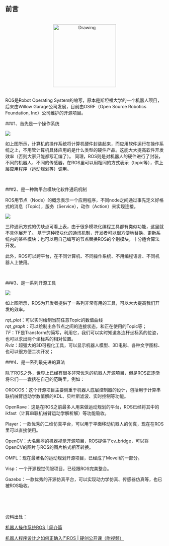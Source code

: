 ## 前言

<br>

<div align="center">
<img src="http://ww4.sinaimg.cn/large/006tKfTcgy1feqxuhwhnij30720213yk.jpg " width = "200px" alt="Drawing" />
</div>

<br>

ROS是Robot Operating System的缩写，原本是斯坦福大学的一个机器人项目，后来由Willow Garage公司发展，目前由OSRF（Open Source Robotics Foundation, Inc）公司维护的开源项目。

###1、首先是一个操作系统

![](http://ww2.sinaimg.cn/large/006tNc79gy1fet4vo8ujwj30hs0aeq3r.jpg)

如上图所示，计算机的操作系统将计算机硬件封装起来，而应用软件运行在操作系统之上，不用管计算机具体应用的是什么类型的硬件产品。这能大大提高软件开发效率（否则大家只能都写汇编了）。
同理，ROS则是对机器人的硬件进行了封装，不同的机器人、不同的传感器，在ROS里可以用相同的方式表示（topic等），供上层应用程序（运动规划等）调用。

<br>

###2、是一种跨平台模块化软件通讯机制

ROS用节点（Node）的概念表示一个应用程序，不同node之间通过事先定义好格式的消息（Topic），服务（Service），动作（Action）来实现连接。


![](http://ww1.sinaimg.cn/large/006tNc79gy1fet4ywtmkcj30hs06wq3l.jpg)

三种通讯方式的优缺点可看上表，由于很多模块化编程工具都有类似功能，这里就不具体展开了。
基于这种模块化的通讯机制，开发者可以很方便地替换、更新系统内的某些模块；也可以用自己编写的节点替换ROS的个别模块，十分适合算法开发。

此外，ROS可以跨平台，在不同计算机、不同操作系统、不用编程语言、不同机器人上使用。

<br>

###3、是一系列开源工具

![](http://ww4.sinaimg.cn/large/006tNc79gy1fet5066ok6j30hs0b5myn.jpg)

如上图所示，ROS为开发者提供了一系列非常有用的工具，可以大大提高我们开发的效率。<br>

*rqt\_plot*：可以实时绘制当前任意Topic的数值曲线 <br>
*rqt\_graph*：可以绘制出各节点之间的连接状态，和正在使用的Topic等；<br>
*TF*：TF是Transform的简写，利用它，我们可以实时知道各连杆坐标系的位姿，也可以求出两个坐标系的相对位置。<br>
*Rviz*：超强大的3D可视化工具，可以显示机器人模型、3D电影、各种文字图标、也可以很方便二次开发；<br>



###4、是一系列最先进的算法


除了ROS之外，世界上已经有很多非常优秀的机器人开源项目，但是ROS正逐渐将它们一一囊括在自己的范畴里。例如：

OROCOS：这个开源项目主要侧重于机器人底层控制器的设计，包括用于计算串联机械臂运动学数值解的KDL、贝叶斯滤波、实时控制等功能。

OpenRave：这是在ROS之前最多人用来做运动规划的平台，ROS已经将其中的ikfast（计算串联机械臂运动学解析解）等功能吸收。

Player：一款优秀的二维仿真平台，可以用于平面移动机器人的仿真，现在在ROS里可以直接使用。

OpenCV：大名鼎鼎的机器视觉开源项目，ROS提供了cv_bridge，可以将OpenCV的图片与ROS的图片格式相互转换。

OMPL：现在最著名的运动规划开源项目，已经成了MoveIt的一部分。

Visp：一个开源视觉伺服项目，已经跟ROS完美整合。

Gazebo：一款优秀的开源仿真平台，可以实现动力学仿真、传感器仿真等，也已被ROS吸收。



<br>
<br>
<br>

资料出处：

[机器人操作系统ROS | 简介篇](https://mp.weixin.qq.com/s?__biz=MzA5MDE2MjQ0OQ==&mid=2652786427&idx=1&sn=ac4b9a890fec3d68773c6cb65ed86946&mpshare=1&scene=1&srcid=0326mGy0nXBqFqBWxQCeNv6B&pass_ticket=1eHBdZLk6YjR3YAN0wCTt5ZXh4HtyqvVaLglwMh4ZRmOyALdqcjLhuOqe%2BBWkmJm#rd)

[机器人程序设计之如何正确入门ROS | 硬创公开课（附视频）](http://www.leiphone.com/news/201701/qKhqf4Rq4C6Bw0Gt.html)

<br>

<br>

<br>
